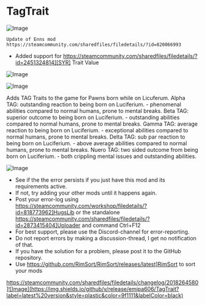 # TagTrait

![Image](https://i.imgur.com/buuPQel.png)

    Update of Enns mod
    https://steamcommunity.com/sharedfiles/filedetails/?id=820066993

- Added support for https://steamcommunity.com/sharedfiles/filedetails/?id=2451324814][SYR] Trait Value

![Image](https://i.imgur.com/pufA0kM.png)

	
![Image](https://i.imgur.com/Z4GOv8H.png)


Adds TAG Traits to the game for Pawns born while on Licuferum.
 Alpha TAG: outstanding reaction to being born on Luciferium. - phenomenal abilities compared to normal humans, prone to mental breaks.
 Beta TAG: superior outcome to being born on Luciferium. - outstanding abilities compared to normal humans, prone to mental breaks.
 Gamma TAG: average reaction to being born on Luciferium. - exceptional abilities compared to normal humans, prone to mental breaks.
 Delta TAG: sub par reaction to being born on Luciferium. - above average abilities compared to normal humans, prone to mental breaks.
 Nuero TAG: two sided outcome from being born on Luciferium. - both crippling mental issues and outstanding abilities.


![Image](https://i.imgur.com/PwoNOj4.png)



-  See if the the error persists if you just have this mod and its requirements active.
-  If not, try adding your other mods until it happens again.
-  Post your error-log using https://steamcommunity.com/workshop/filedetails/?id=818773962]HugsLib or the standalone https://steamcommunity.com/sharedfiles/filedetails/?id=2873415404]Uploader and command Ctrl+F12
-  For best support, please use the Discord-channel for error-reporting.
-  Do not report errors by making a discussion-thread, I get no notification of that.
-  If you have the solution for a problem, please post it to the GitHub repository.
-  Use https://github.com/RimSort/RimSort/releases/latest]RimSort to sort your mods



https://steamcommunity.com/sharedfiles/filedetails/changelog/2018264580]![Image](https://img.shields.io/github/v/release/emipa606/TagTrait?label=latest%20version&style=plastic&color=9f1111&labelColor=black)

